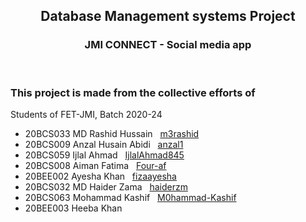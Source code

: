<h2 align="center">Database Management systems Project</h2>
<h3 align="center">JMI CONNECT - Social media app</h3>

<br>

### This project is made from the collective efforts of

Students of FET-JMI, Batch 2020-24

- 20BCS033 MD Rashid Hussain &nbsp; [m3rashid](https://github.com/m3rashid/)
- 20BCS009 Anzal Husain Abidi &nbsp; [anzal1](https://github.com/anzal1/)
- 20BCS059 Ijlal Ahmad &nbsp; [IjlalAhmad845](https://github.com/IjlalAhmad845)
- 20BCS008 Aiman Fatima &nbsp; [Four-af](https://github.com/Four-af)
- 20BEE002 Ayesha Khan &nbsp; [fizaayesha](https://github.com/fizaayesha)
- 20BCS032 MD Haider Zama &nbsp; [haiderzm](https://github.com/haiderzm)
- 20BCS063 Mohammad Kashif &nbsp; [M0hammad-Kashif](https://github.com/M0hammad-Kashif)
- 20BEE003 Heeba Khan &nbsp; []()
